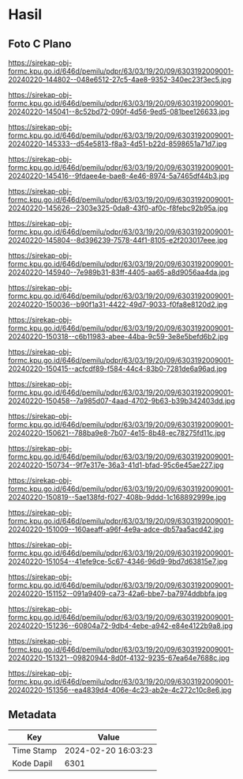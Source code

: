 # Hasil

## Foto C Plano

https://sirekap-obj-formc.kpu.go.id/646d/pemilu/pdpr/63/03/19/20/09/6303192009001-20240220-144802--048e6512-27c5-4ae8-9352-340ec23f3ec5.jpg

https://sirekap-obj-formc.kpu.go.id/646d/pemilu/pdpr/63/03/19/20/09/6303192009001-20240220-145041--8c52bd72-090f-4d56-9ed5-081bee126633.jpg

https://sirekap-obj-formc.kpu.go.id/646d/pemilu/pdpr/63/03/19/20/09/6303192009001-20240220-145333--d54e5813-f8a3-4d51-b22d-8598651a71d7.jpg

https://sirekap-obj-formc.kpu.go.id/646d/pemilu/pdpr/63/03/19/20/09/6303192009001-20240220-145416--9fdaee4e-bae8-4e46-8974-5a7465df44b3.jpg

https://sirekap-obj-formc.kpu.go.id/646d/pemilu/pdpr/63/03/19/20/09/6303192009001-20240220-145626--2303e325-0da8-43f0-af0c-f8febc92b95a.jpg

https://sirekap-obj-formc.kpu.go.id/646d/pemilu/pdpr/63/03/19/20/09/6303192009001-20240220-145804--8d396239-7578-44f1-8105-e2f203017eee.jpg

https://sirekap-obj-formc.kpu.go.id/646d/pemilu/pdpr/63/03/19/20/09/6303192009001-20240220-145940--7e989b31-83ff-4405-aa65-a8d9056aa4da.jpg

https://sirekap-obj-formc.kpu.go.id/646d/pemilu/pdpr/63/03/19/20/09/6303192009001-20240220-150036--b90f1a31-4422-49d7-9033-f0fa8e8120d2.jpg

https://sirekap-obj-formc.kpu.go.id/646d/pemilu/pdpr/63/03/19/20/09/6303192009001-20240220-150318--c6b11983-abee-44ba-9c59-3e8e5befd6b2.jpg

https://sirekap-obj-formc.kpu.go.id/646d/pemilu/pdpr/63/03/19/20/09/6303192009001-20240220-150415--acfcdf89-f584-44c4-83b0-7281de6a96ad.jpg

https://sirekap-obj-formc.kpu.go.id/646d/pemilu/pdpr/63/03/19/20/09/6303192009001-20240220-150458--7a985d07-4aad-4702-9b63-b39b342403dd.jpg

https://sirekap-obj-formc.kpu.go.id/646d/pemilu/pdpr/63/03/19/20/09/6303192009001-20240220-150621--788ba9e8-7b07-4e15-8b48-ec78275fd11c.jpg

https://sirekap-obj-formc.kpu.go.id/646d/pemilu/pdpr/63/03/19/20/09/6303192009001-20240220-150734--9f7e317e-36a3-41d1-bfad-95c6e45ae227.jpg

https://sirekap-obj-formc.kpu.go.id/646d/pemilu/pdpr/63/03/19/20/09/6303192009001-20240220-150819--5ae138fd-f027-408b-9ddd-1c168892999e.jpg

https://sirekap-obj-formc.kpu.go.id/646d/pemilu/pdpr/63/03/19/20/09/6303192009001-20240220-151009--160aeaff-a96f-4e9a-adce-db57aa5acd42.jpg

https://sirekap-obj-formc.kpu.go.id/646d/pemilu/pdpr/63/03/19/20/09/6303192009001-20240220-151054--41efe9ce-5c67-4346-96d9-9bd7d63815e7.jpg

https://sirekap-obj-formc.kpu.go.id/646d/pemilu/pdpr/63/03/19/20/09/6303192009001-20240220-151152--091a9409-ca73-42a6-bbe7-ba7974ddbbfa.jpg

https://sirekap-obj-formc.kpu.go.id/646d/pemilu/pdpr/63/03/19/20/09/6303192009001-20240220-151236--60804a72-9db4-4ebe-a942-e84e4122b9a8.jpg

https://sirekap-obj-formc.kpu.go.id/646d/pemilu/pdpr/63/03/19/20/09/6303192009001-20240220-151321--09820944-8d0f-4132-9235-67ea64e7688c.jpg

https://sirekap-obj-formc.kpu.go.id/646d/pemilu/pdpr/63/03/19/20/09/6303192009001-20240220-151356--ea4839d4-406e-4c23-ab2e-4c272c10c8e6.jpg


## Metadata

| Key        | Value               |
| ---------- | ------------------- |
| Time Stamp | 2024-02-20 16:03:23 |
| Kode Dapil | 6301                |



